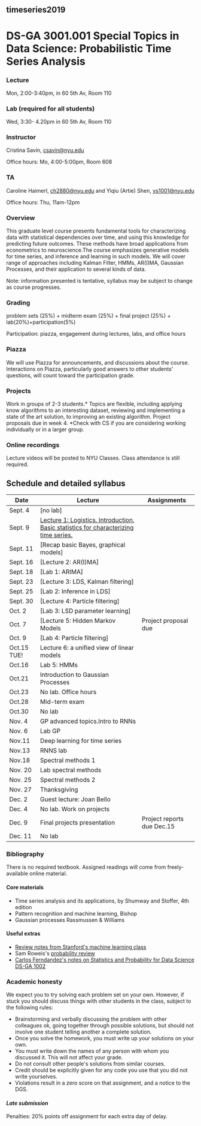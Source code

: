 ##  timeseries2019
#  DS-GA 3001.001 Special Topics in Data Science: Probabilistic Time Series Analysis

### Lecture 
Mon, 2:00-3:40pm, in 60 5th Av, Room 110

### Lab (required for all students)
Wed, 3:30- 4.20pm in  60 5th Av, Room 110

###  Instructor 
Cristina Savin, csavin@nyu.edu

Office hours: Mo, 4:00-5:00pm, Room 608

### TA 
Caroline Haimerl, ch2880@nyu.edu and Yiqiu (Artie) Shen, ys1001@nyu.edu

Office hours: Thu, 11am-12pm

### Overview
This graduate level course presents fundamental tools for characterizing data with statistical dependencies over time, and using this knowledge for predicting future outcomes. These methods have broad applications from econometrics to neuroscience.The course emphasizes generative models for time series, and inference and learning in such models. We will cover range of approaches including Kalman Filter, HMMs, AR(I)MA, Gaussian Processes,  and their application to several kinds of data.

Note: information presented is tentative, syllabus may be subject to change as course progresses.

### Grading
problem sets (25%) + midterm exam (25%) + final project (25%) + lab(20%)+participation(5%)

Participation: piazza, engagement during lectures, labs, and office hours

### Piazza 
We will use Piazza for announcements, and discussions about the course. Interactions on Piazza, particularly good answers to other students' questions, will count toward the participation grade.

### Projects
Work in groups of 2-3 students.* Topics are flexible, including applying know algorithms to an interesting dataset, reviewing and implementing a state of the art solution, to improving an existing algorithm. Project proposals due in week 4. *Check with CS if you are considering working individually or in a larger group.

### Online recordings 
Lecture videos will be posted to NYU Classes. Class attendance is still required.

## Schedule and detailed syllabus

| Date | Lecture  | Assignments |
|------------|----------------------|----------------|
|Sept. 4| [no lab]| | 
|Sept. 9| [Lecture 1: Logistics. Introduction.  Basic statistics for characterizing time series.](slides/lecture1.pdf)| | 
|Sept. 11|[Recap basic Bayes, graphical models] | | 
|Sept. 16| [Lecture 2: AR(I)MA] |  |  
|Sept. 18| [Lab 1: ARIMA] | | |
|Sept. 23| [Lecture 3: LDS, Kalman filtering] |  |
|Sept. 25| [Lab 2: Inference in LDS] | | 
|Sept. 30| [Lecture 4: Particle filtering]| | 
|Oct. 2| [Lab 3: LSD parameter learning] | | |
|Oct. 7| [Lecture 5: Hidden Markov Models | Project proposal due | |
|Oct. 9| [Lab 4: Particle filtering] | | 
|Oct.15 TUE!| Lecture 6: a unified view of linear models | | 
|Oct.16| Lab 5: HMMs | | 
|Oct.21| Introduction to Gaussian Processes | | 
|Oct.23| No lab. Office hours | | 
|Oct.28| Mid-term exam | | 
|Oct.30| No lab | | 
|Nov. 4| GP advanced topics.Intro to RNNs | | 
|Nov. 6| Lab GP | | 
|Nov.11| Deep learning for time series  | | 
|Nov.13| RNNS lab | | 
|Nov.18| Spectral methods 1 | | 
|Nov. 20| Lab spectral methods  | | 
|Nov. 25| Spectral methods 2 | | 
|Nov. 27| Thanksgiving | | 
|Dec. 2| Guest lecture: Joan Bello | | 
|Dec. 4| No lab. Work on projects | | 
|Dec. 9| Final projects presentation |  Project reports due Dec.15 |
|Dec. 11| No lab | | 

### Bibliography
There is no required textbook. Assigned readings will come from freely-available online material.

#### Core materials
- Time series analysis and its applications, by Shumway and Stoffer, 4th edition
- Pattern recognition and machine learning, Bishop
- Gaussian processes Rassmussen & Williams

#### Useful extras
 - [Review notes from Stanford's machine learning class](http://cs229.stanford.edu/section/cs229-prob.pdf)
 - Sam Roweis's [probability review](http://cs.nyu.edu/%7Edsontag/courses/ml12/notes/probx.pdf)
 - [Carlos Ferndandez's notes on Statistics and Probability for Data Science DS-GA 1002](http://www.cims.nyu.edu/~cfgranda/pages/stuff/probability_stats_for_DS.pdf) 

### Academic honesty

We expect you to try solving each problem set on your own. However, if  stuck  you should discuss things with other students in the class, subject to the following rules:
  - Brainstorming and verbally discussing the problem with other colleagues ok, going together through possible solutions, but should not involve one student telling another a complete solution.
  - Once you solve the homework, you must write up your solutions on your own.
  - You must write down the names of any person with whom you discussed it. This will not affect your grade.
  - Do not consult other people's solutions from similar courses.
  - Credit should be explicitly given for any code you use that you did not write yourselves.
  - Violations result in a zero score on that assignment, and a notice to the DGS.

#### *Late submission*
Penalties: 20% points off assignment for each extra day of delay.
